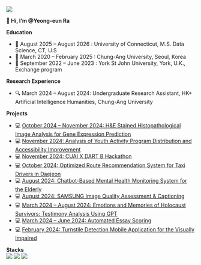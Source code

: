 



<img src="https://capsule-render.vercel.app/api?type=waving&color=auto&height=300&section=header&text=Yeong-eun%20Ra&fontSize=90&animation=fadeIn&fontAlignY=38&descAlignY=51&descAlign=62"/>



**👋 Hi, I’m @Yeong-eun Ra**

**Education**
- 🏫 August 2025 – August 2026 : University of Connecticut, M.S. Data Science, CT, U.S 
- 🏫 March 2020 – February 2025 : Chung-Ang University, Seoul, Korea
- 🏫 September 2022 – June 2023 : York St John University, York, U.K., Exchange program

**Research Experience**
- 🔍 March 2024 – August 2024: Undergraduate Research Assistant, HK+ Artificial Intelligence Humanities, Chung-Ang University 

**Projects**
- 💻 [October 2024 – November 2024: H&E Stained Histopathological Image Analysis for Gene Expression Prediction](https://github.com/leah0727/mai-)
- 💻 [November 2024: Analysis of Youth Activity Program Distribution and Accessibility Improvement](https://github.com/leah0727/youth-)
- 💻 [November 2024: CUAI X DART B Hackathon ](https://github.com/leah0727/hackathon1109-)
- 💻 [October 2024: Optimized Route Recommendation System for Taxi Drivers in Daejeon](https://github.com/leah0727/Taxi-recommendation-)
- 💻 [August 2024: Chatbot-Based Mental Health Monitoring System for the Elderly](https://github.com/leah0727/idea-chatbot)
- 💻 [August 2024: SAMSUNG Image Quality Assessment & Captioning](https://github.com/leah0727/transformer-image-captioning)
- 💻 [March 2024 – August 2024: Emotions and Memories of Holocaust Survivors: Testimony Analysis Using GPT](https://github.com/leah0727/Artificial-Intelligence-Humanities)
- 💻 [March 2024 – June 2024: Automated Essay Scoring](https://github.com/leah0727/automated-essay-scoring)
- 💻 [February 2024: Turnstile Detection Mobile Application for the Visually Impaired](https://github.com/leah0727/Turnstile-detection-)

**Stacks** <br>
<span>
  <img src="https://img.shields.io/badge/python-3776AB?style=for-the-badge&logo=python&logoColor=white">
  <img src="https://img.shields.io/badge/mysql-4479A1?style=for-the-badge&logo=mysql&logoColor=white">
  <img src="https://img.shields.io/badge/R-6DB33F?style=for-the-badge&logo=SpringBoot&logoColor=white">
</span>
